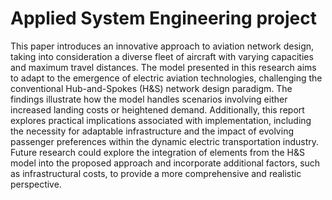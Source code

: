 # Applied System Engineering project
This paper introduces an innovative approach to aviation network design, taking into consideration a diverse fleet of aircraft with varying capacities and maximum travel distances. The model presented in this research aims to adapt to the emergence of electric aviation technologies, challenging the conventional Hub-and-Spokes (H\&S) network design paradigm. The findings illustrate how the model handles scenarios involving either increased landing costs or heightened demand. Additionally, this report explores practical implications associated with implementation, including the necessity for adaptable infrastructure and the impact of evolving passenger preferences within the dynamic electric transportation industry. Future research could explore the integration of elements from the H\&S model into the proposed approach and incorporate additional factors, such as infrastructural costs, to provide a more comprehensive and realistic perspective.
